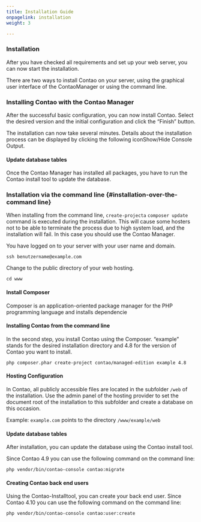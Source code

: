```yaml
---
title: Installation Guide
onpagelink: installation
weight: 3

---
```


### Installation

After you have checked all requirements and set up your web server, you can now start the installation.

There are two ways to install Contao on your server, using the graphical user interface of the ContaoManager or using the command line.

### Installing Contao with the Contao Manager

After the successful basic configuration, you can now install Contao. Select the desired version and the initial configuration and click the “Finish” button.

The installation can now take several minutes. Details about the installation process can be displayed by clicking the following iconShow/Hide Console Output.

#### Update database tables

Once the Contao Manager has installed all packages, you have to run the Contao install tool to update the database.

### Installation via the command line {#installation-over-the-command line}

When installing from the command line, `create-projecta` `composer update` command is executed during the installation. This will cause some hosters not to be able to terminate the process due to high system load, and the installation will fail. In this case you should use the Contao Manager.

You have logged on to your server with your user name and domain.

    ssh benutzername@example.com

Change to the public directory of your web hosting.

    cd www

#### Install Composer

Composer is an application-oriented package manager for the PHP programming language and installs dependencie

#### Installing Contao from the command line

In the second step, you install Contao using the Composer. “example” stands for the desired installation directory and 4.8 for the version of Contao you want to install.

    php composer.phar create-project contao/managed-edition example 4.8

#### Hosting Configuration

In Contao, all publicly accessible files are located in the subfolder `/web` of the installation. Use the admin panel of the hosting provider to set the document root of the installation to this subfolder and create a database on this occasion.

Example: `example.com` points to the directory `/www/example/web`

#### Update database tables

After installation, you can update the database using the Contao install tool.

Since Contao 4.9 you can use the following command on the command line:

    php vendor/bin/contao-console contao:migrate

#### Creating Contao back end users

Using the Contao-Installtool, you can create your back end user. Since Contao 4.10 you can use the following command on the command line:

    php vendor/bin/contao-console contao:user:create